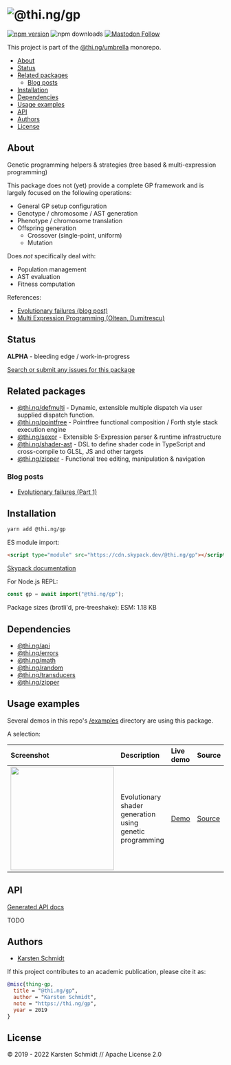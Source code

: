 <!-- This file is generated - DO NOT EDIT! -->

# ![@thi.ng/gp](https://media.thi.ng/umbrella/banners-20220914/thing-gp.svg?37482bab)

[![npm version](https://img.shields.io/npm/v/@thi.ng/gp.svg)](https://www.npmjs.com/package/@thi.ng/gp)
![npm downloads](https://img.shields.io/npm/dm/@thi.ng/gp.svg)
[![Mastodon Follow](https://img.shields.io/mastodon/follow/109331703950160316?domain=https%3A%2F%2Fmastodon.thi.ng&style=social)](https://mastodon.thi.ng/@toxi)

This project is part of the
[@thi.ng/umbrella](https://github.com/thi-ng/umbrella/) monorepo.

- [About](#about)
- [Status](#status)
- [Related packages](#related-packages)
  - [Blog posts](#blog-posts)
- [Installation](#installation)
- [Dependencies](#dependencies)
- [Usage examples](#usage-examples)
- [API](#api)
- [Authors](#authors)
- [License](#license)

## About

Genetic programming helpers & strategies (tree based & multi-expression programming)

This package does not (yet) provide a complete GP framework and is
largely focused on the following operations:

- General GP setup configuration
- Genotype / chromosome / AST generation
- Phenotype / chromosome translation
- Offspring generation
    - Crossover (single-point, uniform)
    - Mutation

Does *not* specifically deal with:

- Population management
- AST evaluation
- Fitness computation

References:

- [Evolutionary failures (blog post)](https://medium.com/@thi.ng/evolutionary-failures-part-1-54522c69be37)
- [Multi Expression Programming (Oltean, Dumitrescu)](https://www.mepx.org/oltean_mep.pdf)

## Status

**ALPHA** - bleeding edge / work-in-progress

[Search or submit any issues for this package](https://github.com/thi-ng/umbrella/issues?q=%5Bgp%5D+in%3Atitle)

## Related packages

- [@thi.ng/defmulti](https://github.com/thi-ng/umbrella/tree/develop/packages/defmulti) - Dynamic, extensible multiple dispatch via user supplied dispatch function.
- [@thi.ng/pointfree](https://github.com/thi-ng/umbrella/tree/develop/packages/pointfree) - Pointfree functional composition / Forth style stack execution engine
- [@thi.ng/sexpr](https://github.com/thi-ng/umbrella/tree/develop/packages/sexpr) - Extensible S-Expression parser & runtime infrastructure
- [@thi.ng/shader-ast](https://github.com/thi-ng/umbrella/tree/develop/packages/shader-ast) - DSL to define shader code in TypeScript and cross-compile to GLSL, JS and other targets
- [@thi.ng/zipper](https://github.com/thi-ng/umbrella/tree/develop/packages/zipper) - Functional tree editing, manipulation & navigation

### Blog posts

- [Evolutionary failures (Part 1)](https://medium.com/@thi.ng/evolutionary-failures-part-1-54522c69be37)

## Installation

```bash
yarn add @thi.ng/gp
```

ES module import:

```html
<script type="module" src="https://cdn.skypack.dev/@thi.ng/gp"></script>
```

[Skypack documentation](https://docs.skypack.dev/)

For Node.js REPL:

```js
const gp = await import("@thi.ng/gp");
```

Package sizes (brotli'd, pre-treeshake): ESM: 1.18 KB

## Dependencies

- [@thi.ng/api](https://github.com/thi-ng/umbrella/tree/develop/packages/api)
- [@thi.ng/errors](https://github.com/thi-ng/umbrella/tree/develop/packages/errors)
- [@thi.ng/math](https://github.com/thi-ng/umbrella/tree/develop/packages/math)
- [@thi.ng/random](https://github.com/thi-ng/umbrella/tree/develop/packages/random)
- [@thi.ng/transducers](https://github.com/thi-ng/umbrella/tree/develop/packages/transducers)
- [@thi.ng/zipper](https://github.com/thi-ng/umbrella/tree/develop/packages/zipper)

## Usage examples

Several demos in this repo's
[/examples](https://github.com/thi-ng/umbrella/tree/develop/examples)
directory are using this package.

A selection:

| Screenshot                                                                                                            | Description                                              | Live demo                                            | Source                                                                            |
|:----------------------------------------------------------------------------------------------------------------------|:---------------------------------------------------------|:-----------------------------------------------------|:----------------------------------------------------------------------------------|
| <img src="https://raw.githubusercontent.com/thi-ng/umbrella/develop/assets/examples/shader-ast-evo.jpg" width="240"/> | Evolutionary shader generation using genetic programming | [Demo](https://demo.thi.ng/umbrella/shader-ast-evo/) | [Source](https://github.com/thi-ng/umbrella/tree/develop/examples/shader-ast-evo) |

## API

[Generated API docs](https://docs.thi.ng/umbrella/gp/)

TODO

## Authors

- [Karsten Schmidt](https://thi.ng)

If this project contributes to an academic publication, please cite it as:

```bibtex
@misc{thing-gp,
  title = "@thi.ng/gp",
  author = "Karsten Schmidt",
  note = "https://thi.ng/gp",
  year = 2019
}
```

## License

&copy; 2019 - 2022 Karsten Schmidt // Apache License 2.0

